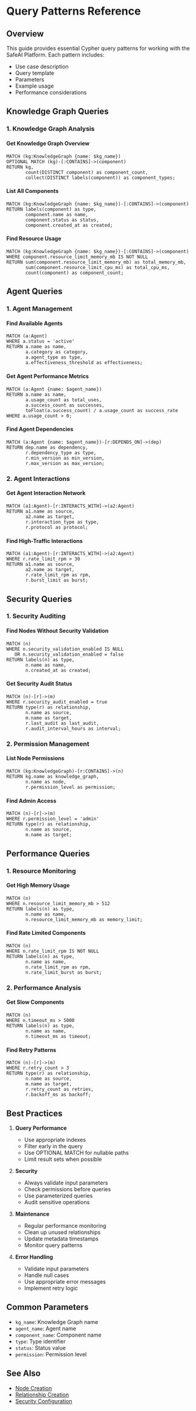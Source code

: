 # Query Patterns Reference

## Overview

This guide provides essential Cypher query patterns for working with the SafeAI Platform. Each pattern includes:
- Use case description
- Query template
- Parameters
- Example usage
- Performance considerations

## Knowledge Graph Queries

### 1. Knowledge Graph Analysis

#### Get Knowledge Graph Overview
```cypher
MATCH (kg:KnowledgeGraph {name: $kg_name})
OPTIONAL MATCH (kg)-[:CONTAINS]->(component)
RETURN kg,
       count(DISTINCT component) as component_count,
       collect(DISTINCT labels(component)) as component_types;
```

#### List All Components
```cypher
MATCH (kg:KnowledgeGraph {name: $kg_name})-[:CONTAINS]->(component)
RETURN labels(component) as type,
       component.name as name,
       component.status as status,
       component.created_at as created;
```

#### Find Resource Usage
```cypher
MATCH (kg:KnowledgeGraph {name: $kg_name})-[:CONTAINS]->(component)
WHERE component.resource_limit_memory_mb IS NOT NULL
RETURN sum(component.resource_limit_memory_mb) as total_memory_mb,
       sum(component.resource_limit_cpu_ms) as total_cpu_ms,
       count(component) as component_count;
```

## Agent Queries

### 1. Agent Management

#### Find Available Agents
```cypher
MATCH (a:Agent)
WHERE a.status = 'active'
RETURN a.name as name,
       a.category as category,
       a.agent_type as type,
       a.effectiveness_threshold as effectiveness;
```

#### Get Agent Performance Metrics
```cypher
MATCH (a:Agent {name: $agent_name})
RETURN a.name as name,
       a.usage_count as total_uses,
       a.success_count as successes,
       toFloat(a.success_count) / a.usage_count as success_rate
WHERE a.usage_count > 0;
```

#### Find Agent Dependencies
```cypher
MATCH (a:Agent {name: $agent_name})-[r:DEPENDS_ON]->(dep)
RETURN dep.name as dependency,
       r.dependency_type as type,
       r.min_version as min_version,
       r.max_version as max_version;
```

### 2. Agent Interactions

#### Get Agent Interaction Network
```cypher
MATCH (a1:Agent)-[r:INTERACTS_WITH]->(a2:Agent)
RETURN a1.name as source,
       a2.name as target,
       r.interaction_type as type,
       r.protocol as protocol;
```

#### Find High-Traffic Interactions
```cypher
MATCH (a1:Agent)-[r:INTERACTS_WITH]->(a2:Agent)
WHERE r.rate_limit_rpm > 30
RETURN a1.name as source,
       a2.name as target,
       r.rate_limit_rpm as rpm,
       r.burst_limit as burst;
```

## Security Queries

### 1. Security Auditing

#### Find Nodes Without Security Validation
```cypher
MATCH (n)
WHERE n.security_validation_enabled IS NULL
   OR n.security_validation_enabled = false
RETURN labels(n) as type,
       n.name as name,
       n.created_at as created;
```

#### Get Security Audit Status
```cypher
MATCH (n)-[r]->(m)
WHERE r.security_audit_enabled = true
RETURN type(r) as relationship,
       n.name as source,
       m.name as target,
       r.last_audit as last_audit,
       r.audit_interval_hours as interval;
```

### 2. Permission Management

#### List Node Permissions
```cypher
MATCH (kg:KnowledgeGraph)-[r:CONTAINS]->(n)
RETURN kg.name as knowledge_graph,
       n.name as node,
       r.permission_level as permission;
```

#### Find Admin Access
```cypher
MATCH (n)-[r]->(m)
WHERE r.permission_level = 'admin'
RETURN type(r) as relationship,
       n.name as source,
       m.name as target;
```

## Performance Queries

### 1. Resource Monitoring

#### Get High Memory Usage
```cypher
MATCH (n)
WHERE n.resource_limit_memory_mb > 512
RETURN labels(n) as type,
       n.name as name,
       n.resource_limit_memory_mb as memory_limit;
```

#### Find Rate Limited Components
```cypher
MATCH (n)
WHERE n.rate_limit_rpm IS NOT NULL
RETURN labels(n) as type,
       n.name as name,
       n.rate_limit_rpm as rpm,
       n.rate_limit_burst as burst;
```

### 2. Performance Analysis

#### Get Slow Components
```cypher
MATCH (n)
WHERE n.timeout_ms > 5000
RETURN labels(n) as type,
       n.name as name,
       n.timeout_ms as timeout;
```

#### Find Retry Patterns
```cypher
MATCH (n)-[r]->(m)
WHERE r.retry_count > 3
RETURN type(r) as relationship,
       n.name as source,
       m.name as target,
       r.retry_count as retries,
       r.backoff_ms as backoff;
```

## Best Practices

1. **Query Performance**
   - Use appropriate indexes
   - Filter early in the query
   - Use OPTIONAL MATCH for nullable paths
   - Limit result sets when possible

2. **Security**
   - Always validate input parameters
   - Check permissions before queries
   - Use parameterized queries
   - Audit sensitive operations

3. **Maintenance**
   - Regular performance monitoring
   - Clean up unused relationships
   - Update metadata timestamps
   - Monitor query patterns

4. **Error Handling**
   - Validate input parameters
   - Handle null cases
   - Use appropriate error messages
   - Implement retry logic

## Common Parameters

- `kg_name`: Knowledge Graph name
- `agent_name`: Agent name
- `component_name`: Component name
- `type`: Type identifier
- `status`: Status value
- `permission`: Permission level

## See Also

- [Node Creation](./nodes.md)
- [Relationship Creation](./relationships.md)
- [Security Configuration](../security/configuration.md) 
